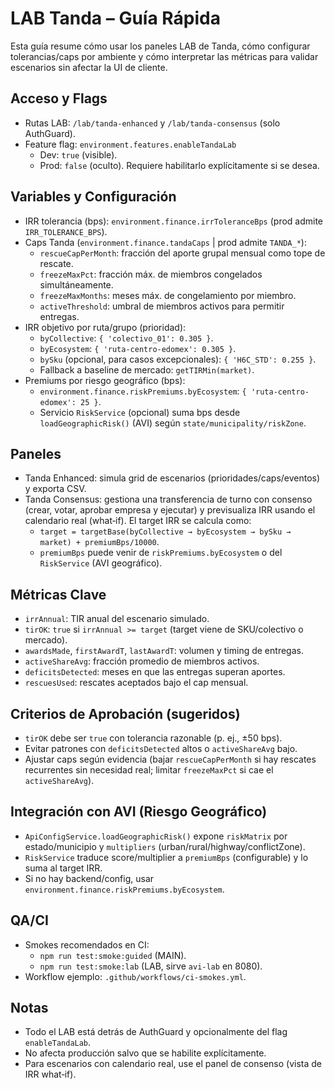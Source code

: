 # LAB Tanda – Guía Rápida

Esta guía resume cómo usar los paneles LAB de Tanda, cómo configurar tolerancias/caps por ambiente y cómo interpretar las métricas para validar escenarios sin afectar la UI de cliente.

## Acceso y Flags
- Rutas LAB: `/lab/tanda-enhanced` y `/lab/tanda-consensus` (solo AuthGuard).
- Feature flag: `environment.features.enableTandaLab`
  - Dev: `true` (visible).
  - Prod: `false` (oculto). Requiere habilitarlo explícitamente si se desea.

## Variables y Configuración
- IRR tolerancia (bps): `environment.finance.irrToleranceBps` (prod admite `IRR_TOLERANCE_BPS`).
- Caps Tanda (`environment.finance.tandaCaps` | prod admite `TANDA_*`):
  - `rescueCapPerMonth`: fracción del aporte grupal mensual como tope de rescate.
  - `freezeMaxPct`: fracción máx. de miembros congelados simultáneamente.
  - `freezeMaxMonths`: meses máx. de congelamiento por miembro.
  - `activeThreshold`: umbral de miembros activos para permitir entregas.
- IRR objetivo por ruta/grupo (prioridad):
  - `byCollective`: `{ 'colectivo_01': 0.305 }`.
  - `byEcosystem`: `{ 'ruta-centro-edomex': 0.305 }`.
  - `bySku` (opcional, para casos excepcionales): `{ 'H6C_STD': 0.255 }`.
  - Fallback a baseline de mercado: `getTIRMin(market)`.
- Premiums por riesgo geográfico (bps):
  - `environment.finance.riskPremiums.byEcosystem`: `{ 'ruta-centro-edomex': 25 }`.
  - Servicio `RiskService` (opcional) suma bps desde `loadGeographicRisk()` (AVI) según `state/municipality/riskZone`.

## Paneles
- Tanda Enhanced: simula grid de escenarios (prioridades/caps/eventos) y exporta CSV.
- Tanda Consensus: gestiona una transferencia de turno con consenso (crear, votar, aprobar empresa y ejecutar) y previsualiza IRR usando el calendario real (what‑if). El target IRR se calcula como:
  - `target = targetBase(byCollective → byEcosystem → bySku → market) + premiumBps/10000`.
  - `premiumBps` puede venir de `riskPremiums.byEcosystem` o del `RiskService` (AVI geográfico).

## Métricas Clave
- `irrAnnual`: TIR anual del escenario simulado.
- `tirOK`: `true` si `irrAnnual >= target` (target viene de SKU/colectivo o mercado).
- `awardsMade`, `firstAwardT`, `lastAwardT`: volumen y timing de entregas.
- `activeShareAvg`: fracción promedio de miembros activos.
- `deficitsDetected`: meses en que las entregas superan aportes.
- `rescuesUsed`: rescates aceptados bajo el cap mensual.

## Criterios de Aprobación (sugeridos)
- `tirOK` debe ser `true` con tolerancia razonable (p. ej., ±50 bps).
- Evitar patrones con `deficitsDetected` altos o `activeShareAvg` bajo.
- Ajustar caps según evidencia (bajar `rescueCapPerMonth` si hay rescates recurrentes sin necesidad real; limitar `freezeMaxPct` si cae el `activeShareAvg`).

## Integración con AVI (Riesgo Geográfico)
- `ApiConfigService.loadGeographicRisk()` expone `riskMatrix` por estado/municipio y `multipliers` (urban/rural/highway/conflictZone).
- `RiskService` traduce score/multiplier a `premiumBps` (configurable) y lo suma al target IRR.
- Si no hay backend/config, usar `environment.finance.riskPremiums.byEcosystem`.

## QA/CI
- Smokes recomendados en CI:
  - `npm run test:smoke:guided` (MAIN).
  - `npm run test:smoke:lab` (LAB, sirve `avi-lab` en 8080).
- Workflow ejemplo: `.github/workflows/ci-smokes.yml`.

## Notas
- Todo el LAB está detrás de AuthGuard y opcionalmente del flag `enableTandaLab`.
- No afecta producción salvo que se habilite explícitamente.
- Para escenarios con calendario real, use el panel de consenso (vista de IRR what‑if).
